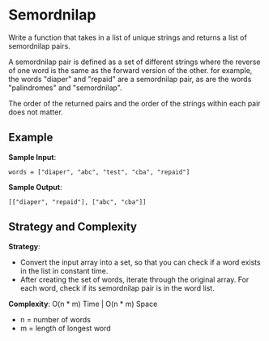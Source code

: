 # Semordnilap
Write a function that takes in a list of unique strings and returns a list of semordnilap pairs.  

A semordnilap pair is defined as a set of different strings where the reverse of one word is the same as the forward version of the other. for example, the words "diaper" and "repaid" are a semordnilap pair, as are the words "palindromes" and "semordnilap".  

The order of the returned pairs and the order of the strings within each pair does not matter.  

## Example
__Sample Input__:  
```
words = ["diaper", "abc", "test", "cba", "repaid"]
```
__Sample Output__:
```
[["diaper", "repaid"], ["abc", "cba"]]
```

## Strategy and Complexity
__Strategy__:  
* Convert the input array into a set, so that you can check if a word exists in the list in constant time.
* After creating the set of words, iterate through the original array. For each word, check if its semordnilap pair is in the word list.

__Complexity__: O(n * m) Time | O(n * m) Space
* n = number of words
* m = length of longest word